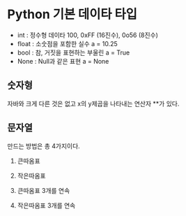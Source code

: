 # Python 기본 데이타 타입

- int	: 정수형 데이타	100, 0xFF (16진수), 0o56 (8진수)
- float	: 소숫점을 포함한 실수	a = 10.25
- bool	: 참, 거짓을 표현하는 부울린	a = True
- None	: Null과 같은 표현	a = None

## 숫자형 

자바와 크게 다른 것은 없고 x의 y제곱을 나타내는 연산자 **가 있다.

## 문자열 

만드는 방법은 총 4가지이다. 

1. 큰따옴표

2. 작은따옴표

3. 큰따옴표 3개를 연속

4. 작은따옴표 3개를 연속 
